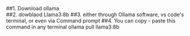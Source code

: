 ##1. Download ollama  
##2. dowblaod Llama3:8b
##3. either through Ollama software, vs code's terminal, or even via Command prompt
##4. You can copy - paste this command in any terminal
ollama pull llama3:8b
